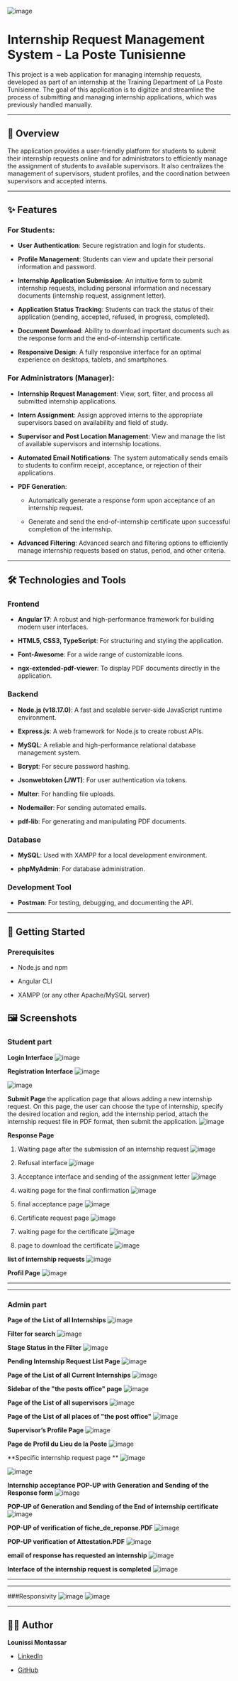 ![image](https://github.com/user-attachments/assets/bc3653a9-cbca-4447-a8e5-e8cb361ca6e8)
# Internship Request Management System - La Poste Tunisienne

This project is a web application for managing internship requests, developed as part of an internship at the Training Department of La Poste Tunisienne. The goal of this application is to digitize and streamline the process of submitting and managing internship applications, which was previously handled manually.

----------
## 🌟 Overview

The application provides a user-friendly platform for students to submit their internship requests online and for administrators to efficiently manage the assignment of students to available supervisors. It also centralizes the management of supervisors, student profiles, and the coordination between supervisors and accepted interns.

----------
## ✨ Features

### For Students:

-   **User Authentication**: Secure registration and login for students.
    
-   **Profile Management**: Students can view and update their personal information and password.
    
-   **Internship Application Submission**: An intuitive form to submit internship requests, including personal information and necessary documents (internship request, assignment letter).
    
-   **Application Status Tracking**: Students can track the status of their application (pending, accepted, refused, in progress, completed).
    
-   **Document Download**: Ability to download important documents such as the response form and the end-of-internship certificate.
    
-   **Responsive Design**: A fully responsive interface for an optimal experience on desktops, tablets, and smartphones.
    

### For Administrators (Manager):

-   **Internship Request Management**: View, sort, filter, and process all submitted internship applications.
    
-   **Intern Assignment**: Assign approved interns to the appropriate supervisors based on availability and field of study.
    
-   **Supervisor and Post Location Management**: View and manage the list of available supervisors and internship locations.
    
-   **Automated Email Notifications**: The system automatically sends emails to students to confirm receipt, acceptance, or rejection of their applications.
    
-   **PDF Generation**:
    
    -   Automatically generate a response form upon acceptance of an internship request.
        
    -   Generate and send the end-of-internship certificate upon successful completion of the internship.
        
-   **Advanced Filtering**: Advanced search and filtering options to efficiently manage internship requests based on status, period, and other criteria.
    
----------
## 🛠️ Technologies and Tools

### Frontend

-   **Angular 17**: A robust and high-performance framework for building modern user interfaces.
    
-   **HTML5, CSS3, TypeScript**: For structuring and styling the application.
    
-   **Font-Awesome**: For a wide range of customizable icons.
    
-   **ngx-extended-pdf-viewer**: To display PDF documents directly in the application.
    

### Backend

-   **Node.js (v18.17.0)**: A fast and scalable server-side JavaScript runtime environment.
    
-   **Express.js**: A web framework for Node.js to create robust APIs.
    
-   **MySQL**: A reliable and high-performance relational database management system.
    
-   **Bcrypt**: For secure password hashing.
    
-   **Jsonwebtoken (JWT)**: For user authentication via tokens.
    
-   **Multer**: For handling file uploads.
    
-   **Nodemailer**: For sending automated emails.
    
-   **pdf-lib**: For generating and manipulating PDF documents.
    

### Database

-   **MySQL**: Used with XAMPP for a local development environment.
    
-   **phpMyAdmin**: For database administration.
    

### Development Tool

-   **Postman**: For testing, debugging, and documenting the API.
    

----------
## 🚀 Getting Started

### Prerequisites

-   Node.js and npm
    
-   Angular CLI
    
-   XAMPP (or any other Apache/MySQL server)
    

## 🖼️ Screenshots

### Student part 

**Login Interface**
![image](https://github.com/user-attachments/assets/bee393bb-cca7-4652-a96b-4b4848f8b72d)


**Registration Interface**
![image](https://github.com/user-attachments/assets/5e94a5bc-4ac0-4668-9d57-5b983480ada1)

![image](https://github.com/user-attachments/assets/88d1db16-3512-4893-9894-ebbb69e876e2)


**Submit Page**
the application page that allows adding a new internship request. On this page, the user can choose the type of internship, specify the desired location and region, add the internship period, attach the internship request file in PDF format, then submit the application.
![image](https://github.com/user-attachments/assets/c63f7af1-4543-4765-b0bd-5a80519782c8)


**Response Page**
1. Waiting page after the submission of an internship request
![image](https://github.com/user-attachments/assets/b5d207a8-c146-4073-a69c-9e2f3e67c266)

2. Refusal interface
![image](https://github.com/user-attachments/assets/3afada0e-eef9-4288-84eb-3a9fd2bd9577)

3. Acceptance interface and sending of the assignment letter
![image](https://github.com/user-attachments/assets/54e809ec-db19-4dc1-ad9c-8f39c692617c)

4. waiting page for the final confirmation
![image](https://github.com/user-attachments/assets/c9df696f-786a-4f09-a795-fbbd72c99c38)

5. final acceptance page
![image](https://github.com/user-attachments/assets/f301297e-63df-479d-90a9-18c92fc5591c)

6. Certificate request page
![image](https://github.com/user-attachments/assets/a7771328-d427-4b11-ad48-196cf8398726)

7. waiting page for the certificate
![image](https://github.com/user-attachments/assets/1c84f7d6-dcb5-4f38-b3ec-0fb23aadc040)

8. page to download the certificate
![image](https://github.com/user-attachments/assets/d196360f-48f5-46e2-89a8-2131c04eceaa)


**list of internship requests**
![image](https://github.com/user-attachments/assets/50fc01b9-0c3d-414e-b94a-4ce4caa2f26b)

**Profil Page**
![image](https://github.com/user-attachments/assets/de1b6ce2-2ce0-45ae-95ba-4b18b6c0cab5)

----------
----------

### Admin part 

**Page of the List of all Internships**
![image](https://github.com/user-attachments/assets/30e5d88a-804e-4514-813a-387e96a54ef5)

**Filter for search**
![image](https://github.com/user-attachments/assets/8e8e54a7-4da6-4427-8b78-00336eead76d)

**Stage Status in the Filter**
![image](https://github.com/user-attachments/assets/2cc06da3-a165-466e-89dc-919d60594ad4)

**Pending Internship Request List Page**
![image](https://github.com/user-attachments/assets/b9222d8e-73cd-4a9b-9ef0-4e220a03de15)

**Page of the List of all Current Internships**
![image](https://github.com/user-attachments/assets/8fcf6a9e-66bc-415f-b241-9a69240d9bbd)


**Sidebar of the "the posts office" page**
![image](https://github.com/user-attachments/assets/6ff78dc5-56c4-4e23-9faf-fb7b05acda60)

**Page of the List of all supervisors**
![image](https://github.com/user-attachments/assets/aa76cd37-4074-489e-8bb7-5aca3367ccd0)

**Page of the List of all places of "the post office"**
![image](https://github.com/user-attachments/assets/fff3f4f3-94e1-418c-985e-36da574ccf11)

**Supervisor’s Profile Page**
![image](https://github.com/user-attachments/assets/995e1759-bc98-4081-9a9b-1a4826168588)

**Page de Profil du Lieu de la Poste**
![image](https://github.com/user-attachments/assets/453a9b19-4979-4100-a072-89b4faae4ae6)

**Specific internship request page **
![image](https://github.com/user-attachments/assets/c84116bc-0e54-4b68-92a1-b5e3b00139b7)

![image](https://github.com/user-attachments/assets/6fac2e8b-6ce7-41a6-81df-7e48e9b7378a)

**Internship acceptance POP-UP with Generation and Sending of the Response form**
![image](https://github.com/user-attachments/assets/746d53ca-6f3c-41b0-8365-9117ef1e7d3e)

**POP-UP of Generation and Sending of the End of internship certificate**
![image](https://github.com/user-attachments/assets/38726e48-386b-446f-a6c0-7ed03d3f4398)

**POP-UP of verification of fiche_de_reponse.PDF**
![image](https://github.com/user-attachments/assets/58f1f40e-da0e-4443-9832-2fd7669d3e0f)

**POP-UP verification of Attestation.PDF**
![image](https://github.com/user-attachments/assets/eb9a009f-3d0c-4d69-934b-46ad5c8d0f84)

**email of response has requested an internship**
![image](https://github.com/user-attachments/assets/cc432bbb-5a5f-467e-8336-afc17128e6f9)

**Interface of the internship request is completed**
![image](https://github.com/user-attachments/assets/864908a0-f258-4115-b75d-97465d31a4d8)

----------
----------

###Responsivity
![image](https://github.com/user-attachments/assets/c34c3362-9a93-4200-ad63-cff02ea6acf8)
![image](https://github.com/user-attachments/assets/a71bae75-b5b6-4847-9b31-5eeae46fbd3d)




----------
## 👨‍💻 Author

**Lounissi Montassar**

-   [LinkedIn](https://www.google.com/search?q=https://www.linkedin.com/in/your-linkedin-profile)
    
-   [GitHub](https://www.google.com/search?q=https://github.com/your-username)
